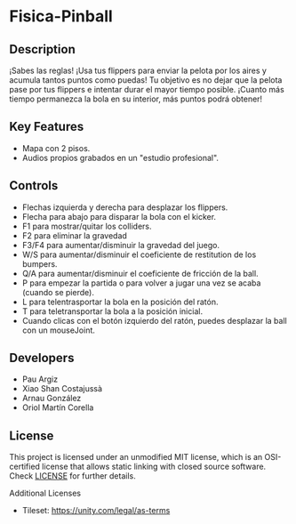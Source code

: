 # Fisica-Pinball

## Description

¡Sabes las reglas! ¡Usa tus flippers para enviar la pelota por los aires y acumula tantos puntos como puedas!
Tu objetivo es no dejar que la pelota pase por tus flippers e intentar durar el mayor tiempo posible. ¡Cuanto más tiempo permanezca la bola en su interior, más puntos podrá obtener!

## Key Features

 - Mapa con 2 pisos.
 - Audios propios grabados en un "estudio profesional".
 
## Controls

 - Flechas izquierda y derecha para desplazar los flippers.
 - Flecha para abajo para disparar la bola con el kicker.
 - F1 para mostrar/quitar los colliders.
 - F2 para eliminar la gravedad
 - F3/F4 para aumentar/disminuir la gravedad del juego.
 - W/S para aumentar/disminuir el coeficiente de restitution de los bumpers.
 - Q/A para aumentar/disminuir el coeficiente de fricción de la ball.
 - P para empezar la partida o para volver a jugar una vez se acaba (cuando se pierde).
 - L para telentrasportar la bola en la posición del ratón.
 - T para teletransportar la bola a la posición inicial.
 - Cuando clicas con el botón izquierdo del ratón, puedes desplazar la ball con un mouseJoint.

## Developers
 - Pau Argiz
 - Xiao Shan Costajussà
 - Arnau González 
 - Oriol Martín Corella

## License

This project is licensed under an unmodified MIT license, which is an OSI-certified license that allows static linking with closed source software. Check [LICENSE](LICENSE) for further details.

Additional Licenses
- Tileset: https://unity.com/legal/as-terms
